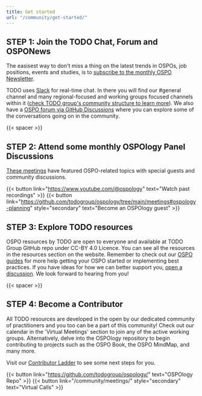 ```yaml
---
title: Get started
url: "/community/get-started/"
---
```


## STEP 1: Join the TODO Chat, Forum and OSPONews

The easisest way to don't miss a thing on the latest trends in OSPOs, job positions, events and studies, is to [subscribe to the monthly OSPO Newsletter](https://ospo-news.ghost.io/).

TODO uses [Slack](https://thetodogroup.slack.com/) for real-time chat. In there you will find our #general channel and many regional-focused and working groups focused channels within it ([check TODO group's community structure to learn more](https://github.com/todogroup/governance/blob/main/TODO%20Structure/structure-mindmap.md)). We also have a [OSPO forum via GitHub Discussions](https://github.com/todogroup/ospology/discussions) where you can explore some of the conversations going on in the community.

{{< spacer >}}

## STEP 2: Attend some monthly OSPOlogy Panel Discussions

[These meetings](https://community.linuxfoundation.org/todo-group-ospology/) have featured OSPO-related topics with special guests and community discussions.

{{< button link="https://www.youtube.com/@ospology" text="Watch past recordings" >}} {{< button link="https://github.com/todogroup/ospology/tree/main/meetings#ospology-planning" style="secondary" text="Become an OSPOlogy guest" >}}

## STEP 3: Explore TODO resources

OSPO resources by TODO are open to everyone and available at TODO Group GitHub repo under CC-BY 4.0 Licence. You can see all the resources in the resources section on the website. Remember to check out our [OSPO guides](https://todogroup.org/resources/guides/) for more help getting your OSPO started or implementing best practices. If you have ideas for how we can better support you, [open a discussion](https://github.com/todogroup/ospology/discussions). We look forward to hearing from you!

{{< spacer >}}

## STEP 4: Become a Contributor

All TODO resources are developed in the open by our dedicated community of practitioners and you too can be a part of this community! Check out our calendar in the 'Virtual Meetings' section to join any of the active working groups. Alternatively, delve into the OSPOlogy repository to begin contributing to projects such as the OSPO Book, the OSPO MindMap, and many more.

Visit our [Contributor Ladder](https://github.com/todogroup/ospology/blob/main/GOVERNANCE.md) to see some next steps for you.

{{< button link="https://github.com/todogroup/ospology/" text="OSPOlogy Repo" >}} {{< button link="/community/meetings/" style="secondary" text="Virtual Calls" >}}
